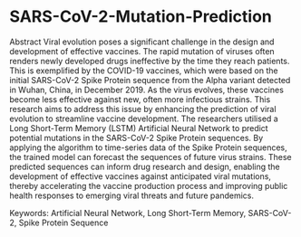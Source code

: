 # SARS-CoV-2-Mutation-Prediction
Abstract 
Viral evolution poses a significant challenge in the design and development of 
effective vaccines. The rapid mutation of viruses often renders newly developed 
drugs ineffective by the time they reach patients. This is exemplified by the 
COVID-19 vaccines, which were based on the initial SARS-CoV-2 Spike Protein 
sequence from the Alpha variant detected in Wuhan, China, in December 2019. 
As the virus evolves, these vaccines become less effective against new, often more 
infectious strains. This research aims to address this issue by enhancing the 
prediction of viral evolution to streamline vaccine development. The researchers 
utilised a Long Short-Term Memory (LSTM) Artificial Neural Network to predict 
potential mutations in the SARS-CoV-2 Spike Protein sequences. By applying the 
algorithm to time-series data of the Spike Protein sequences, the trained model 
can forecast the sequences of future virus strains. These predicted sequences can 
inform drug research and design, enabling the development of effective vaccines 
against anticipated viral mutations, thereby accelerating the vaccine production 
process and improving public health responses to emerging viral threats and future 
pandemics. 

Keywords: Artificial Neural Network, Long Short-Term Memory, SARS-CoV-2, 
Spike Protein Sequence 
